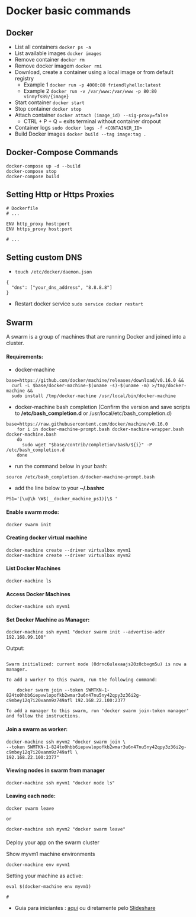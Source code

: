 # Docker basic commands

## Docker
- List all containers `docker ps -a`
- List available images `docker images `
- Remove container `docker rm`
- Remove docker imagem `docker rmi`
- Download, create a container using a local image or from default registry 
  - Example 1 `docker run -p 4000:80 friendlyhello:latest`
  - Example 2 `docker run -v /var/www:/var/www -p 80:80 vinnyfs89/{image}`
- Start container `docker start`
- Stop container `docker stop`
- Attach container `docker attach (image_id) --sig-proxy=false`
  * CTRL + P + Q = exits terminal without container dropout
- Container logs `sudo docker logs -f <CONTAINER_ID> `
- Build Docker  images `docker build --tag image:tag .`


## Docker-Compose Commands
```
docker-compose up -d --build
docker-compose stop
docker-compose build
```

## Setting Http or Https Proxies

```
# Dockerfile
# ... 

ENV http_proxy host:port
ENV https_proxy host:port

# ... 
```

## Setting custom DNS
- `touch /etc/docker/daemon.json`
```
{
  "dns": ["your_dns_address", "8.8.8.8"]
}
```
- Restart docker service `sudo service docker restart`


## Swarm
A swarm is a group of machines that are running Docker and joined into a cluster.

#### Requirements:

- docker-machine
```
base=https://github.com/docker/machine/releases/download/v0.16.0 &&
  curl -L $base/docker-machine-$(uname -s)-$(uname -m) >/tmp/docker-machine &&
  sudo install /tmp/docker-machine /usr/local/bin/docker-machine
```

- docker-machine bash completion (Confirm the version and save scripts to **/etc/bash_completion.d** or /usr/local/etc/bash_completion.d)
```
base=https://raw.githubusercontent.com/docker/machine/v0.16.0
    for i in docker-machine-prompt.bash docker-machine-wrapper.bash docker-machine.bash
    do
      sudo wget "$base/contrib/completion/bash/${i}" -P /etc/bash_completion.d
    done
```

- run the command below in your bash:
```
source /etc/bash_completion.d/docker-machine-prompt.bash
```

- add the line below to your **~/.bashrc**
```
PS1='[\u@\h \W$(__docker_machine_ps1)]\$ '
```

#### Enable swarm mode:
```
docker swarm init
```

#### Creating docker virtual machine
```
docker-machine create --driver virtualbox myvm1
docker-machine create --driver virtualbox myvm2
```

#### List Docker Machines
```
docker-machine ls
```

#### Access Docker Machines
```
docker-machine ssh myvm1
```

#### Set Docker Machine as Manager:
```
docker-machine ssh myvm1 "docker swarm init --advertise-addr 192.168.99.100"
```

Output:
```

Swarm initialized: current node (0drnc6ulexaajs20z0cbxgm5u) is now a manager.

To add a worker to this swarm, run the following command:

    docker swarm join --token SWMTKN-1-824to0hbb6iepvwlopofkb2wmar3u6n47nu5ny42qpy3z36i2g-c9mbey12q7i20xanm9z749afl 192.168.22.100:2377

To add a manager to this swarm, run 'docker swarm join-token manager' and follow the instructions.

```

#### Join a swarm as worker:

```
docker-machine ssh myvm2 "docker swarm join \
--token SWMTKN-1-824to0hbb6iepvwlopofkb2wmar3u6n47nu5ny42qpy3z36i2g-c9mbey12q7i20xanm9z749afl \
192.168.22.100:2377"
```

#### Viewing nodes in swarm from manager
```
docker-machine ssh myvm1 "docker node ls"
```

#### Leaving each node:
```
docker swarm leave

or

docker-machine ssh myvm2 "docker swarm leave"
```

#### 
Deploy your app on the swarm cluster

Show myvm1 machine environments
```
docker-machine env myvm1
```

Setting your machine as active:
```
eval $(docker-machine env myvm1)

#
```


- Guia para iniciantes : [aqui](https://github.com/vinnyfs89/dockerCommands/blob/master/docker-160827013030.pdf) ou diretamente pelo [Slideshare](http://pt.slideshare.net/vinnyfs89/docker-essa-baleia-vai-te-conquistar?qid=aed7b752-f313-4515-badd-f3bf811c8a35&v=&b=&from_search=1)

